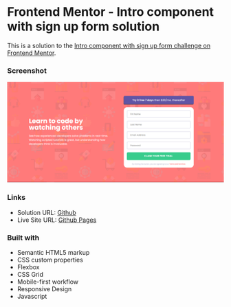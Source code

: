 # Frontend Mentor - Intro component with sign up form solution

This is a solution to the [Intro component with sign up form challenge on Frontend Mentor](https://www.frontendmentor.io/challenges/intro-component-with-signup-form-5cf91bd49edda32581d28fd1). 

### Screenshot

![](./images/screenshotPc.png)

### Links

- Solution URL: [Github](https://github.com/juanmderosa/Intro-component-with-sign-up-form)
- Live Site URL: [Github Pages](https://juanmderosa.github.io/Intro-component-with-sign-up-form/)

### Built with

- Semantic HTML5 markup
- CSS custom properties
- Flexbox
- CSS Grid
- Mobile-first workflow
- Responsive Design
- Javascript


